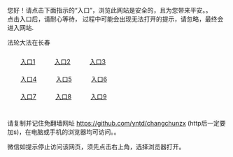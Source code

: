 您好！请点击下面指示的“入口”，浏览此网站是安全的，且为您带来平安。。 <br/>
点击入口后，请耐心等待， 过程中可能会出现无法打开的提示，请忽略，最终会进入网站. </br>

法轮大法在长春<br/>
<div style="padding:10px"><a style="margin:20px" target="_blank" href="https://davy074a07g8k.cloudfront.net/2Qpsp?nurpk" id="ccLink1" rel="nofollow">入口1</a> <a target="_blank" style="margin:20px" href="https://d3d0hsmfd6d5xv.cloudfront.net/2Qpsp?efydrim" id="ccLink2" rel="nofollow">入口2</a> <a style="margin:20px" target="_blank" href="https://dc6x4v5y1ic4x.cloudfront.net/2Qpsp?ertrhzjw" id="ccLink3" rel="nofollow">入口3</a></div>

<div style="padding:10px" ><a style="margin:20px" target="_blank" href="https://davy074a07g8k.cloudfront.net/2Qpsp?nurpk" id="ccLink4" rel="nofollow">入口4</a> <a style="margin:20px" href="https://d3d0hsmfd6d5xv.cloudfront.net/2Qpsp?efydrim" target="_blank" id="ccLink5" rel="nofollow">入口5</a> <a style="margin:20px" href="https://dc6x4v5y1ic4x.cloudfront.net/2Qpsp?ertrhzjw" target="_blank" id="ccLink6" rel="nofollow">入口6</a></div>

<div style="padding:10px"><a style="margin:20px" target="_blank" href="https://davy074a07g8k.cloudfront.net/2Qpsp?nurpk" id="ccLink7" rel="nofollow">入口7</a> <a style="margin:20px" href="https://d3d0hsmfd6d5xv.cloudfront.net/2Qpsp?efydrim" target="_blank" id="ccLink8" rel="nofollow">入口8</a> <a style="margin:20px" target="_blank" href="https://dc6x4v5y1ic4x.cloudfront.net/2Qpsp?ertrhzjw" id="ccLink9" rel="nofollow">入口9</a></div>

<br/>



请复制并记住免翻墙网址 https://github.com/yntd/changchunzx (http后一定要加s)，在电脑或手机的浏览器均可访问。。<br/>

微信如提示停止访问该网页，须先点击右上角，选择浏览器打开。
